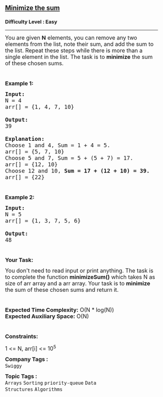 <h2><a href="https://practice.geeksforgeeks.org/problems/86e609332c9ef4f6b8aa79db11a6c0808c4a1bca/1?utm_source=geeksforgeeks&utm_medium=ml_article_practice_tab&utm_campaign=article_practice_tab">Minimize the sum</a></h2><h3>Difficulty Level : Easy</h3><hr><div class="problems_problem_content__Xm_eO"><p><span style="font-size:18px">You are given&nbsp;<strong>N</strong>&nbsp;elements, you can remove any two elements from the list, note their sum, and add the sum to the list. Repeat these steps while there is more than a single element in the list. The task is to <strong>minimize</strong> the sum of these chosen sums.</span></p>

<p>&nbsp;</p>

<p><span style="font-size:18px"><strong>Example 1:</strong></span></p>

<pre><span style="font-size:18px"><strong>Input:
</strong>N = 4
arr[] = {1, 4, 7, 10}

<strong>Output:
</strong>39

<strong>Explanation:</strong>
Choose 1 and 4, Sum = 1 + 4 = 5.
arr[] = {5, 7, 10}&nbsp;
Choose 5 and 7, Sum = 5 + (5 + 7) = 17.
arr[] = {12, 10}&nbsp;
Choose 12 and 10,&nbsp;<strong>Sum = 17 + (12 + 10) = 39.</strong>
arr[] = {22}</span></pre>

<p>&nbsp;</p>

<p><span style="font-size:18px"><strong>Example 2:</strong></span></p>

<pre><span style="font-size:18px"><strong>Input:
</strong>N = 5
arr[] = {1, 3, 7, 5, 6}

<strong>Output:
</strong>48
</span></pre>

<p>&nbsp;</p>

<p><span style="font-size:18px"><strong>Your Task:</strong></span></p>

<p><span style="font-size:18px">You don't need to read input or print anything. The task is to complete the function <strong>minimizeSum()</strong>&nbsp;which takes&nbsp;N as size of arr array&nbsp;and a arr&nbsp;array. Your&nbsp;task is to <strong>minimize</strong> the sum of these chosen sums and return it.</span></p>

<p>&nbsp;</p>

<p><span style="font-size:18px"><strong>Expected Time Complexity:</strong>&nbsp;O(N * log(N))<br>
<strong>Expected Auxiliary Space:</strong>&nbsp;O(N)</span></p>

<p>&nbsp;</p>

<p><span style="font-size:18px"><strong>Constraints:</strong></span></p>

<p><span style="font-size:18px">1 &lt;= N, arr[i]&nbsp;&lt;= 10<sup>5</sup></span></p>
</div><p><span style=font-size:18px><strong>Company Tags : </strong><br><code>Swiggy</code>&nbsp;<br><p><span style=font-size:18px><strong>Topic Tags : </strong><br><code>Arrays</code>&nbsp;<code>Sorting</code>&nbsp;<code>priority-queue</code>&nbsp;<code>Data Structures</code>&nbsp;<code>Algorithms</code>&nbsp;